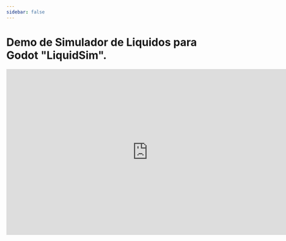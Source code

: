 ```yaml
---
sidebar: false
---
```


# Demo de Simulador de Liquidos para Godot "LiquidSim".

<iframe width="740px" height="433.59px" src="https://aj-wi.github.io/Demo_LiquidSim/" title="YouTube video player" frameborder="0" allowfullscreen></iframe>
